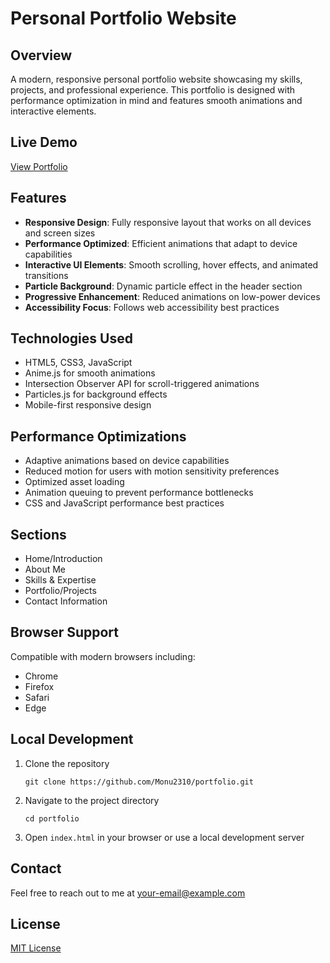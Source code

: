 # Personal Portfolio Website

## Overview

A modern, responsive personal portfolio website showcasing my skills, projects, and professional experience. This portfolio is designed with performance optimization in mind and features smooth animations and interactive elements.

## Live Demo

[View Portfolio](https://portfolio-gold-theta-66.vercel.app/)

## Features

- **Responsive Design**: Fully responsive layout that works on all devices and screen sizes
- **Performance Optimized**: Efficient animations that adapt to device capabilities
- **Interactive UI Elements**: Smooth scrolling, hover effects, and animated transitions
- **Particle Background**: Dynamic particle effect in the header section
- **Progressive Enhancement**: Reduced animations on low-power devices
- **Accessibility Focus**: Follows web accessibility best practices

## Technologies Used

- HTML5, CSS3, JavaScript
- Anime.js for smooth animations
- Intersection Observer API for scroll-triggered animations
- Particles.js for background effects
- Mobile-first responsive design

## Performance Optimizations

- Adaptive animations based on device capabilities
- Reduced motion for users with motion sensitivity preferences
- Optimized asset loading
- Animation queuing to prevent performance bottlenecks
- CSS and JavaScript performance best practices

## Sections

- Home/Introduction
- About Me
- Skills & Expertise
- Portfolio/Projects
- Contact Information

## Browser Support

Compatible with modern browsers including:

- Chrome
- Firefox
- Safari
- Edge

## Local Development

1. Clone the repository
   ```
   git clone https://github.com/Monu2310/portfolio.git
   ```
2. Navigate to the project directory
   ```
   cd portfolio
   ```
3. Open `index.html` in your browser or use a local development server

## Contact

Feel free to reach out to me at [your-email@example.com](mailto:your-email@example.com) <!-- Replace with your actual email -->

## License

[MIT License](LICENSE)
